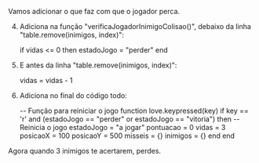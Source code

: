 
Vamos adicionar o que faz com que o jogador perca.

4. Adiciona na função "verificaJogadorInimigoColisao()", debaixo da linha "table.remove(inimigos, index)": 

   if vidas <= 0 then
        estadoJogo = "perder"
    end

5. E antes da linha "table.remove(inimigos, index)":

    vidas = vidas - 1

6. Adiciona no final do código todo:

   -- Função para reiniciar o jogo
    function love.keypressed(key)
        if key == 'r' and (estadoJogo == "perder" or estadoJogo == "vitoria") then
            -- Reinicia o jogo
            estadoJogo = "a jogar"
            pontuacao = 0
            vidas = 3
            posicaoX = 100
            posicaoY = 500
            misseis = {}
            inimigos = {}
        end
    end

Agora quando 3 inimigos te acertarem, perdes.



